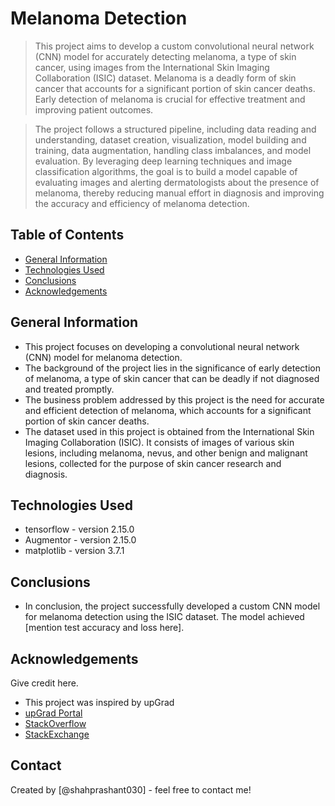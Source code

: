 # Melanoma Detection
> This project aims to develop a custom convolutional neural network (CNN) model for accurately detecting melanoma, a type of skin cancer, using images from the International Skin Imaging Collaboration (ISIC) dataset. Melanoma is a deadly form of skin cancer that accounts for a significant portion of skin cancer deaths. Early detection of melanoma is crucial for effective treatment and improving patient outcomes.

> The project follows a structured pipeline, including data reading and understanding, dataset creation, visualization, model building and training, data augmentation, handling class imbalances, and model evaluation. By leveraging deep learning techniques and image classification algorithms, the goal is to build a model capable of evaluating images and alerting dermatologists about the presence of melanoma, thereby reducing manual effort in diagnosis and improving the accuracy and efficiency of melanoma detection.



## Table of Contents
* [General Information](#general-information)
* [Technologies Used](#technologies-used)
* [Conclusions](#conclusions)
* [Acknowledgements](#acknowledgements)

<!-- You can include any other section that is pertinent to your problem -->

## General Information
- This project focuses on developing a convolutional neural network (CNN) model for melanoma detection.
- The background of the project lies in the significance of early detection of melanoma, a type of skin cancer that can be deadly if not diagnosed and treated promptly.
- The business problem addressed by this project is the need for accurate and efficient detection of melanoma, which accounts for a significant portion of skin cancer deaths.
- The dataset used in this project is obtained from the International Skin Imaging Collaboration (ISIC). It consists of images of various skin lesions, including melanoma, nevus, and other benign and malignant lesions, collected for the purpose of skin cancer research and diagnosis.


<!-- You don't have to answer all the questions - just the ones relevant to your project. -->


## Technologies Used
- tensorflow - version 2.15.0
- Augmentor - version 2.15.0
- matplotlib - version 3.7.1

<!-- You don't have to answer all the questions - just the ones relevant to your project. -->

## Conclusions
- In conclusion, the project successfully developed a custom CNN model for melanoma detection using the ISIC dataset. The model achieved [mention test accuracy and loss here]. 


<!-- As the libraries versions keep on changing, it is recommended to mention the version of library used in this project -->

## Acknowledgements
Give credit here.
- This project was inspired by upGrad
- [upGrad Portal](https://learn.upgrad.com/)
- [StackOverflow](https://stackoverflow.com/)
- [StackExchange](https://stackexchange.com/)


## Contact
Created by [@shahprashant030] - feel free to contact me!


<!-- Optional -->
<!-- ## License -->
<!-- This project is open source and available under the [... License](). -->

<!-- You don't have to include all sections - just the one's relevant to your project -->